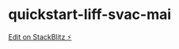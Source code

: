 # quickstart-liff-svac-mai

[Edit on StackBlitz ⚡️](https://stackblitz.com/edit/quickstart-liff-svac-mai)